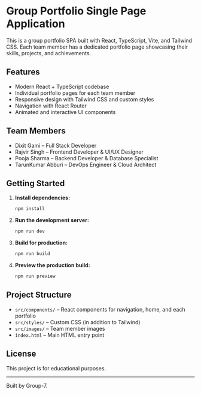 # Group Portfolio Single Page Application

This is a group portfolio SPA built with React, TypeScript, Vite, and Tailwind CSS. Each team member has a dedicated portfolio page showcasing their skills, projects, and achievements.

## Features

- Modern React + TypeScript codebase
- Individual portfolio pages for each team member
- Responsive design with Tailwind CSS and custom styles
- Navigation with React Router
- Animated and interactive UI components

## Team Members

- Dixit Gami – Full Stack Developer
- Rajvir Singh – Frontend Developer & UI/UX Designer
- Pooja Sharma – Backend Developer & Database Specialist
- TarunKumar Abburi – DevOps Engineer & Cloud Architect

## Getting Started

1. **Install dependencies:**
   ```sh
   npm install
   ```

2. **Run the development server:**
   ```sh
   npm run dev
   ```

3. **Build for production:**
   ```sh
   npm run build
   ```

4. **Preview the production build:**
   ```sh
   npm run preview
   ```

## Project Structure

- `src/components/` – React components for navigation, home, and each portfolio
- `src/styles/` – Custom CSS (in addition to Tailwind)
- `src/images/` – Team member images
- `index.html` – Main HTML entry point

## License

This project is for educational purposes.

---

Built by Group-7.